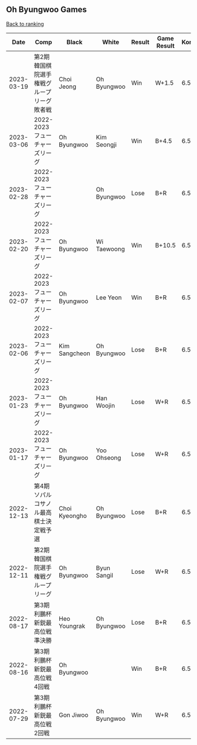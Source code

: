 ## Oh Byungwoo Games

[Back to ranking](../../index.md)




| **Date** | **Comp** | **Black** | **White** | **Result** | **Game Result** | **Komi** | **Rating** | **Diff** | 
| --- | --- | --- | --- | --- | --- | --- | --- | --- |
| 2023-03-19 | 第2期韓国棋院選手権戦グループリーグ敗者戦 | Choi Jeong | Oh Byungwoo | Win | W+1.5 | 6.5 | 3160 | 43 | 
| 2023-03-06 | 2022-2023フューチャーズリーグ | Oh Byungwoo | Kim Seongji | Win | B+4.5 | 6.5 | 3117 | -40 | 
| 2023-02-28 | 2022-2023フューチャーズリーグ |  | Oh Byungwoo | Lose | B+R | 6.5 | 3157 | 7 | 
| 2023-02-20 | 2022-2023フューチャーズリーグ | Oh Byungwoo | Wi Taewoong | Win | B+10.5 | 6.5 | 3150 | 367 | 
| 2023-02-07 | 2022-2023フューチャーズリーグ | Oh Byungwoo | Lee Yeon | Win | B+R | 6.5 | 2783 | -17 | 
| 2023-02-06 | 2022-2023フューチャーズリーグ | Kim Sangcheon | Oh Byungwoo | Lose | B+R | 6.5 | 2800 | 29 | 
| 2023-01-23 | 2022-2023フューチャーズリーグ | Oh Byungwoo | Han Woojin | Lose | W+R | 6.5 | 2771 | -13 | 
| 2023-01-17 | 2022-2023フューチャーズリーグ | Oh Byungwoo | Yoo Ohseong | Lose | W+R | 6.5 | 2784 | 76 | 
| 2022-12-13 | 第4期ソパルコサノル最高棋士決定戦予選 | Choi Kyeongho | Oh Byungwoo | Lose | B+R | 6.5 | 2708 | -359 | 
| 2022-12-11 | 第2期韓国棋院選手権戦グループリーグ | Oh Byungwoo | Byun Sangil | Lose | W+R | 6.5 | 3067 | 0 | 
| 2022-08-17 | 第3期利鵬杯新鋭最高位戦準決勝 | Heo Youngrak | Oh Byungwoo | Lose | B+R | 6.5 | 3067 | -10 | 
| 2022-08-16 | 第3期利鵬杯新鋭最高位戦4回戦 | Oh Byungwoo |  | Win | B+R | 6.5 | 3077 | 5 | 
| 2022-07-29 | 第3期利鵬杯新鋭最高位戦2回戦 | Gon Jiwoo | Oh Byungwoo | Win | W+R | 6.5 | 3072 | missing |




